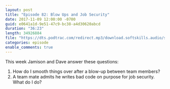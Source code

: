 ```yaml
---
layout: post
title: "Episode 82: Blow Ups and Job Security"
date: 2017-11-09 12:00:00 -0700
guid: e0641a1d-9e51-47c9-bc38-a4d30620abcd
duration: "36:23"
length: 34926884
file: "https://dts.podtrac.com/redirect.mp3/download.softskills.audio/sse-082.mp3"
categories: episode
enable_comments: true
---
```


This week Jamison and Dave answer these questions:

1. How do I smooth things over after a blow-up between team members?
2. A team mate admits he writes bad code on purpose for job security. What do I do?


